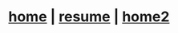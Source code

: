 # [home](https://alex7li.github.io/about) | [resume](https://alex7li.github.io/about/resume) | [home2](/)
